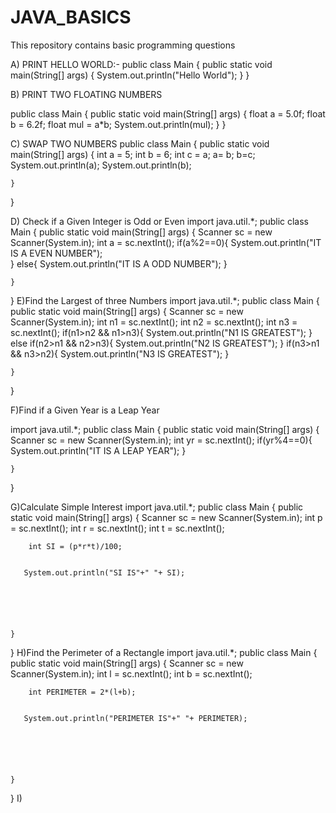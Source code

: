 # JAVA_BASICS
This repository contains basic programming questions


A) PRINT HELLO WORLD:-
public class Main
{
	public static void main(String[] args) {
		System.out.println("Hello World");
	}
}

B) PRINT TWO FLOATING NUMBERS

public class Main
{
	public static void main(String[] args) {
	    float a = 5.0f;
	    float b = 6.2f;
	    float mul = a*b;
		System.out.println(mul);
	}
}

C) SWAP TWO NUMBERS
public class Main
{
	public static void main(String[] args) {
	   int a = 5;
	   int b = 6;
	   int c = a;
	   a= b;
	   b=c;
		System.out.println(a);
		System.out.println(b);
	
	}
}

D) Check if a Given Integer is Odd or Even
import java.util.*;
public class Main
{
	public static void main(String[] args) {
	    Scanner sc = new Scanner(System.in);
	    int a = sc.nextInt();
	    if(a%2==0){
	   System.out.println("IT IS A EVEN NUMBER");     
	    }
	    else{
	    System.out.println("IT IS A ODD NUMBER");
	    }
	   
		
	
	}
}
E)Find the Largest of three Numbers
import java.util.*;
public class Main
{
	public static void main(String[] args) {
	    Scanner sc = new Scanner(System.in);
	    int n1 = sc.nextInt();
	    int n2 = sc.nextInt();
	    int n3 = sc.nextInt();
	    if(n1>n2 && n1>n3){
	        System.out.println("N1 IS GREATEST");
	    }
	    else if(n2>n1 && n2>n3){
	      System.out.println("N2 IS GREATEST"); 
	   }
	   if(n3>n1 && n3>n2){
	   System.out.println("N3 IS GREATEST");
	   }
	
	}
}

F)Find if a Given Year is a Leap Year

import java.util.*;
public class Main
{
	public static void main(String[] args) {
	    Scanner sc = new Scanner(System.in);
	    int yr = sc.nextInt();
	     if(yr%4==0){
	   System.out.println("IT IS A LEAP YEAR");
	   }
	    
	        
	    
	  
	
	}
}

G)Calculate Simple Interest
import java.util.*;
public class Main
{
	public static void main(String[] args) {
	    Scanner sc = new Scanner(System.in);
	    int p = sc.nextInt();
	    int r = sc.nextInt();
	    int t = sc.nextInt();
	    
	    int SI = (p*r*t)/100;
	    
	     
	   System.out.println("SI IS"+" "+ SI);
	   
	    
	        
	    
	  
	
	}
}
H)Find the Perimeter of a Rectangle
import java.util.*;
public class Main
{
	public static void main(String[] args) {
	    Scanner sc = new Scanner(System.in);
	    int l = sc.nextInt();
	    int b = sc.nextInt();
	    
	    
	    int PERIMETER = 2*(l+b);
	    
	     
	   System.out.println("PERIMETER IS"+" "+ PERIMETER);
	   
	    
	        
	    
	  
	
	}
}
I)







